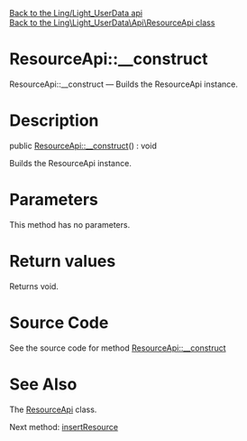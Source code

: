 [Back to the Ling/Light_UserData api](https://github.com/lingtalfi/Light_UserData/blob/master/doc/api/Ling/Light_UserData.md)<br>
[Back to the Ling\Light_UserData\Api\ResourceApi class](https://github.com/lingtalfi/Light_UserData/blob/master/doc/api/Ling/Light_UserData/Api/ResourceApi.md)


ResourceApi::__construct
================



ResourceApi::__construct — Builds the ResourceApi instance.




Description
================


public [ResourceApi::__construct](https://github.com/lingtalfi/Light_UserData/blob/master/doc/api/Ling/Light_UserData/Api/ResourceApi/__construct.md)() : void




Builds the ResourceApi instance.




Parameters
================

This method has no parameters.


Return values
================

Returns void.








Source Code
===========
See the source code for method [ResourceApi::__construct](https://github.com/lingtalfi/Light_UserData/blob/master/Api/ResourceApi.php#L19-L23)


See Also
================

The [ResourceApi](https://github.com/lingtalfi/Light_UserData/blob/master/doc/api/Ling/Light_UserData/Api/ResourceApi.md) class.

Next method: [insertResource](https://github.com/lingtalfi/Light_UserData/blob/master/doc/api/Ling/Light_UserData/Api/ResourceApi/insertResource.md)<br>

